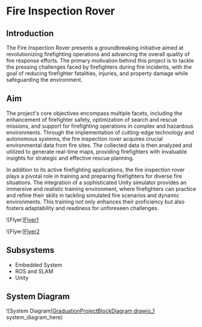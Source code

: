 # Fire Inspection Rover

## Introduction

The Fire Inspection Rover presents a groundbreaking initiative aimed at revolutionizing firefighting operations and advancing the overall quality of fire response efforts. The primary motivation behind this project is to tackle the pressing challenges faced by firefighters during fire incidents, with the goal of reducing firefighter fatalities, injuries, and property damage while safeguarding the environment.

## Aim

The project's core objectives encompass multiple facets, including the enhancement of firefighter safety, optimization of search and rescue missions, and support for firefighting operations in complex and hazardous environments. Through the implementation of cutting-edge technology and autonomous systems, the fire inspection rover acquires crucial environmental data from fire sites. The collected data is then analyzed and utilized to generate real-time maps, providing firefighters with invaluable insights for strategic and effective rescue planning.

In addition to its active firefighting applications, the fire inspection rover plays a pivotal role in training and preparing firefighters for diverse fire situations. The integration of a sophisticated Unity simulator provides an immersive and realistic training environment, where firefighters can practice and refine their skills in tackling simulated fire scenarios and dynamic environments. This training not only enhances their proficiency but also fosters adaptability and readiness for unforeseen challenges.

![Flyer][Flyer1](https://github.com/ZiadHesham-99/GraduationProject/assets/76854651/04146aab-637b-40b6-83b9-b3c3feac74b0)

![Flyer][Flyer2](https://github.com/ZiadHesham-99/GraduationProject/assets/76854651/4bf2e628-ea16-430f-86f8-a0fbf8597439)


## Subsystems

- Embedded System
- ROS and SLAM
- Unity

## System Diagram

![System Diagram][GraduationProjectBlockDiagram drawio_1](https://github.com/ZiadHesham-99/GraduationProject/assets/76854651/ad63bf8b-967f-473a-b990-696f42467882)
system_diagram_here)

